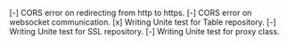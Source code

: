 [-] CORS error on redirecting from http to https.
[-] CORS error on websocket communication.
[x] Writing Unite test for Table repository.
[-] Writing Unite test for SSL repository.
[-] Writing Unite test for proxy class.
